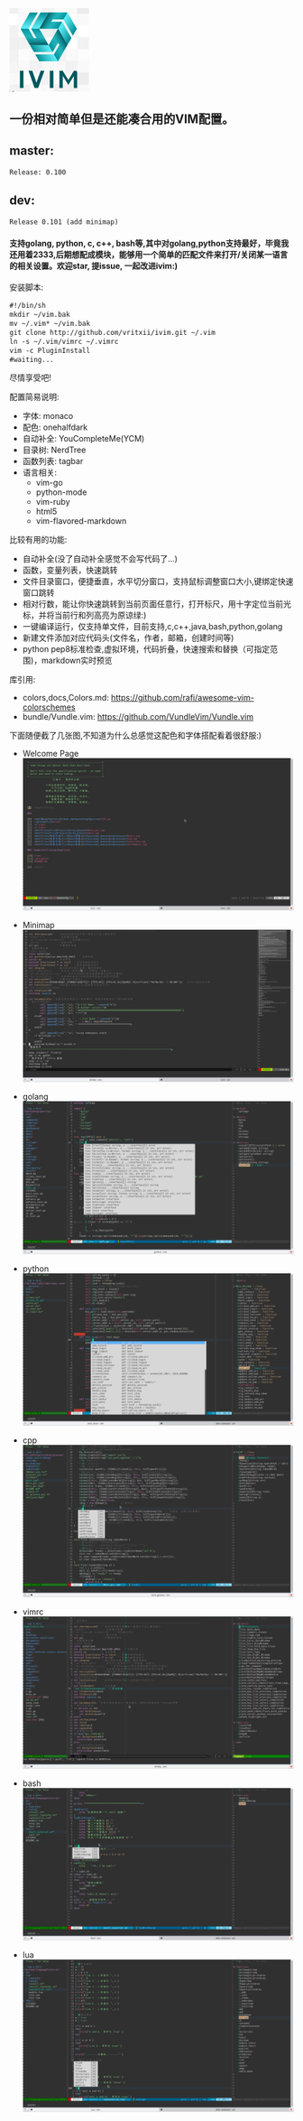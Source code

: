 ![Alt Text](./screenshots/ivim.png "IVIM")

## 一份相对简单但是还能凑合用的VIM配置。
## master:
    Release: 0.100
## dev:
    Release 0.101 (add minimap)
#### 支持golang, python, c, c++, bash等,其中对golang,python支持最好，毕竟我还用着2333,后期想配成模块，能够用一个简单的匹配文件来打开/关闭某一语言的相关设置。欢迎star, 提issue, 一起改进ivim:)

安装脚本:
```
#!/bin/sh
mkdir ~/vim.bak
mv ~/.vim* ~/vim.bak
git clone http://github.com/vritxii/ivim.git ~/.vim
ln -s ~/.vim/vimrc ~/.vimrc
vim -c PluginInstall
#waiting...
```
尽情享受吧!

配置简易说明:
- 字体: monaco
- 配色: onehalfdark
- 自动补全: YouCompleteMe(YCM)
- 目录树: NerdTree
- 函数列表: tagbar
- 语言相关:
  - vim-go
  - python-mode
  - vim-ruby
  - html5
  - vim-flavored-markdown

比较有用的功能:
- 自动补全(没了自动补全感觉不会写代码了...)
- 函数，变量列表，快速跳转
- 文件目录窗口，便捷垂直，水平切分窗口，支持鼠标调整窗口大小,键绑定快速窗口跳转
- 相对行数，能让你快速跳转到当前页面任意行，打开标尺，用十字定位当前光标，并将当前行和列高亮为原谅绿:)
- 一键编译运行，仅支持单文件，目前支持,c,c++,java,bash,python,golang
- 新建文件添加对应代码头(文件名，作者，邮箱，创建时间等)
- python pep8标准检查,虚拟环境，代码折叠，快速搜索和替换（可指定范围)，markdown实时预览

库引用:
- colors,docs,Colors.md: https://github.com/rafi/awesome-vim-colorschemes
- bundle/Vundle.vim: https://github.com/VundleVim/Vundle.vim

下面随便截了几张图,不知道为什么总感觉这配色和字体搭配看着很舒服:)
- Welcome Page
![Alt text](./screenshots/welcome.png "welcom page")

- Minimap
![Alt text](./screenshots/minimap.png "minimap")

- golang
![Alt text](./screenshots/golang.png "golang")

- python
![Alt text](./screenshots/python.png "python")

- cpp
![Alt text](./screenshots/cpp.png "cpp")

- vimrc
![Alt text](./screenshots/vimrc.png "vimrc")

- bash
![Alt text](./screenshots/bash.png "bash")

- lua
![Alt text](./screenshots/lua.png "lua")
